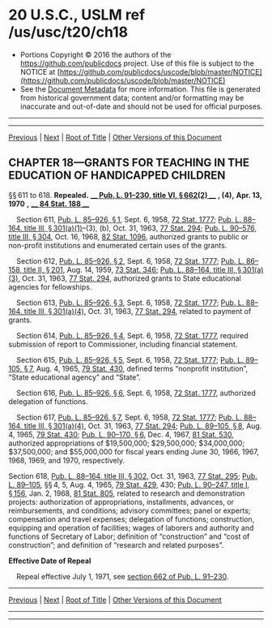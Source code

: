 ---
---

# 20 U.S.C., USLM ref /us/usc/t20/ch18

* Portions Copyright © 2016 the authors of the https://github.com/publicdocs project.
  Use of this file is subject to the NOTICE at [https://github.com/publicdocs/uscode/blob/master/NOTICE](https://github.com/publicdocs/uscode/blob/master/NOTICE)
* See the [Document Metadata](././../../../..//README.md) for more information.
  This file is generated from historical government data; content and/or formatting may be inaccurate and out-of-date and should not be used for official purposes.

----------
----------

[Previous](./../../../..//us/usc/t20/ch17/schIX/ptII/m__us_usc_t20_ch17_schIX_ptII.md) | [Next](./../../../..//us/usc/t20/ch18A/m__us_usc_t20_ch18A.md) | [Root of Title](./../../../../) | [Other Versions of this Document](https://publicdocs.github.io/go/links?ns=uslm&ref=%2Fus%2Fusc%2Ft20%2Fch18)

## CHAPTER 18—GRANTS FOR TEACHING IN THE EDUCATION OF HANDICAPPED CHILDREN

§§ 611 to 618. __Repealed.__  __[__  __Pub. L. 91–230, title VI, § 662(2)__  __][/us/pl/91/230/s662/2]__  __, (4),__  __Apr. 13, 1970__  __,__  __[__  __84 Stat. 188__  __][/us/stat/84/188]__ 

    Section 611, [Pub. L. 85–926, § 1][/us/pl/85/926/s1], Sept. 6, 1958, [72 Stat. 1777][/us/stat/72/1777]; [Pub. L. 88–164, title III, § 301(a)(1)][/us/pl/88/164/s301/a/1]–(3), (b), Oct. 31, 1963, [77 Stat. 294][/us/stat/77/294]; [Pub. L. 90–576, title III, § 304][/us/pl/90/576/s304], Oct. 16, 1968, [82 Stat. 1096][/us/stat/82/1096], authorized grants to public or non-profit institutions and enumerated certain uses of the grants.

    Section 612, [Pub. L. 85–926, § 2][/us/pl/85/926/s2], Sept. 6, 1958, [72 Stat. 1777][/us/stat/72/1777]; [Pub. L. 86–158, title II, § 201][/us/pl/86/158/s201], Aug. 14, 1959, [73 Stat. 346][/us/stat/73/346]; [Pub. L. 88–164, title III, § 301(a)(3)][/us/pl/88/164/s301/a/3], Oct. 31, 1963, [77 Stat. 294][/us/stat/77/294], authorized grants to State educational agencies for fellowships.

    Section 613, [Pub. L. 85–926, § 3][/us/pl/85/926/s3], Sept. 6, 1958, [72 Stat. 1777][/us/stat/72/1777]; [Pub. L. 88–164, title III, § 301(a)(4)][/us/pl/88/164/s301/a/4], Oct. 31, 1963, [77 Stat. 294][/us/stat/77/294], related to payment of grants.

    Section 614, [Pub. L. 85–926, § 4][/us/pl/85/926/s4], Sept. 6, 1958, [72 Stat. 1777][/us/stat/72/1777], required submission of report to Commissioner, including financial statement.

    Section 615, [Pub. L. 85–926, § 5][/us/pl/85/926/s5], Sept. 6, 1958, [72 Stat. 1777][/us/stat/72/1777]; [Pub. L. 89–105, § 7][/us/pl/89/105/s7], Aug. 4, 1965, [79 Stat. 430][/us/stat/79/430], defined terms “nonprofit institution”, “State educational agency” and “State”.

    Section 616, [Pub. L. 85–926, § 6][/us/pl/85/926/s6], Sept. 6, 1958, [72 Stat. 1777][/us/stat/72/1777], authorized delegation of functions.

    Section 617, [Pub. L. 85–926, § 7][/us/pl/85/926/s7], Sept. 6, 1958, [72 Stat. 1777][/us/stat/72/1777]; [Pub. L. 88–164, title III, § 301(a)(4)][/us/pl/88/164/s301/a/4], Oct. 31, 1963, [77 Stat. 294][/us/stat/77/294]; [Pub. L. 89–105, § 8][/us/pl/89/105/s8], Aug. 4, 1965, [79 Stat. 430][/us/stat/79/430]; [Pub. L. 90–170, § 6][/us/pl/90/170/s6], Dec. 4, 1967, [81 Stat. 530][/us/stat/81/530], authorized appropriations of $19,500,000; $29,500,000; $34,000,000; $37,500,000; and $55,000,000 for fiscal years ending June 30, 1966, 1967, 1968, 1969, and 1970, respectively.

Section 618, [Pub. L. 88–164, title III, § 302][/us/pl/88/164/s302], Oct. 31, 1963, [77 Stat. 295][/us/stat/77/295]; [Pub. L. 89–105][/us/pl/89/105], §§ 4, 5, Aug. 4, 1965, [79 Stat. 429][/us/stat/79/429], 430; [Pub. L. 90–247, title I, § 156][/us/pl/90/247/s156], Jan. 2, 1968, [81 Stat. 805][/us/stat/81/805], related to research and demonstration projects: authorization of appropriations, installments, advances, or reimbursements, and conditions; advisory committees; panel or experts; compensation and travel expenses; delegation of functions; construction, equipping and operation of facilities; wages of laborers and authority and functions of Secretary of Labor; definition of “construction” and “cost of construction”; and definition of “research and related purposes”.

 __Effective Date of Repeal__ 

    Repeal effective July 1, 1971, see [section 662 of Pub. L. 91–230][/us/pl/91/230/s662].

----------

[Previous](./../../../..//us/usc/t20/ch17/schIX/ptII/m__us_usc_t20_ch17_schIX_ptII.md) | [Next](./../../../..//us/usc/t20/ch18A/m__us_usc_t20_ch18A.md) | [Root of Title](./../../../../) | [Other Versions of this Document](https://publicdocs.github.io/go/links?ns=uslm&ref=%2Fus%2Fusc%2Ft20%2Fch18)

----------
----------

[/us/pl/91/230/s662/2]: https://publicdocs.github.io/go/links?ns=uslm&ref=%2Fus%2Fpl%2F91%2F230%2Fs662%2F2
[/us/stat/84/188]: https://publicdocs.github.io/go/links?ns=uslm&ref=%2Fus%2Fstat%2F84%2F188
[/us/pl/85/926/s1]: https://publicdocs.github.io/go/links?ns=uslm&ref=%2Fus%2Fpl%2F85%2F926%2Fs1
[/us/stat/72/1777]: https://publicdocs.github.io/go/links?ns=uslm&ref=%2Fus%2Fstat%2F72%2F1777
[/us/pl/88/164/s301/a/1]: https://publicdocs.github.io/go/links?ns=uslm&ref=%2Fus%2Fpl%2F88%2F164%2Fs301%2Fa%2F1
[/us/stat/77/294]: https://publicdocs.github.io/go/links?ns=uslm&ref=%2Fus%2Fstat%2F77%2F294
[/us/pl/90/576/s304]: https://publicdocs.github.io/go/links?ns=uslm&ref=%2Fus%2Fpl%2F90%2F576%2Fs304
[/us/stat/82/1096]: https://publicdocs.github.io/go/links?ns=uslm&ref=%2Fus%2Fstat%2F82%2F1096
[/us/pl/85/926/s2]: https://publicdocs.github.io/go/links?ns=uslm&ref=%2Fus%2Fpl%2F85%2F926%2Fs2
[/us/stat/72/1777]: https://publicdocs.github.io/go/links?ns=uslm&ref=%2Fus%2Fstat%2F72%2F1777
[/us/pl/86/158/s201]: https://publicdocs.github.io/go/links?ns=uslm&ref=%2Fus%2Fpl%2F86%2F158%2Fs201
[/us/stat/73/346]: https://publicdocs.github.io/go/links?ns=uslm&ref=%2Fus%2Fstat%2F73%2F346
[/us/pl/88/164/s301/a/3]: https://publicdocs.github.io/go/links?ns=uslm&ref=%2Fus%2Fpl%2F88%2F164%2Fs301%2Fa%2F3
[/us/stat/77/294]: https://publicdocs.github.io/go/links?ns=uslm&ref=%2Fus%2Fstat%2F77%2F294
[/us/pl/85/926/s3]: https://publicdocs.github.io/go/links?ns=uslm&ref=%2Fus%2Fpl%2F85%2F926%2Fs3
[/us/stat/72/1777]: https://publicdocs.github.io/go/links?ns=uslm&ref=%2Fus%2Fstat%2F72%2F1777
[/us/pl/88/164/s301/a/4]: https://publicdocs.github.io/go/links?ns=uslm&ref=%2Fus%2Fpl%2F88%2F164%2Fs301%2Fa%2F4
[/us/stat/77/294]: https://publicdocs.github.io/go/links?ns=uslm&ref=%2Fus%2Fstat%2F77%2F294
[/us/pl/85/926/s4]: https://publicdocs.github.io/go/links?ns=uslm&ref=%2Fus%2Fpl%2F85%2F926%2Fs4
[/us/stat/72/1777]: https://publicdocs.github.io/go/links?ns=uslm&ref=%2Fus%2Fstat%2F72%2F1777
[/us/pl/85/926/s5]: https://publicdocs.github.io/go/links?ns=uslm&ref=%2Fus%2Fpl%2F85%2F926%2Fs5
[/us/stat/72/1777]: https://publicdocs.github.io/go/links?ns=uslm&ref=%2Fus%2Fstat%2F72%2F1777
[/us/pl/89/105/s7]: https://publicdocs.github.io/go/links?ns=uslm&ref=%2Fus%2Fpl%2F89%2F105%2Fs7
[/us/stat/79/430]: https://publicdocs.github.io/go/links?ns=uslm&ref=%2Fus%2Fstat%2F79%2F430
[/us/pl/85/926/s6]: https://publicdocs.github.io/go/links?ns=uslm&ref=%2Fus%2Fpl%2F85%2F926%2Fs6
[/us/stat/72/1777]: https://publicdocs.github.io/go/links?ns=uslm&ref=%2Fus%2Fstat%2F72%2F1777
[/us/pl/85/926/s7]: https://publicdocs.github.io/go/links?ns=uslm&ref=%2Fus%2Fpl%2F85%2F926%2Fs7
[/us/stat/72/1777]: https://publicdocs.github.io/go/links?ns=uslm&ref=%2Fus%2Fstat%2F72%2F1777
[/us/pl/88/164/s301/a/4]: https://publicdocs.github.io/go/links?ns=uslm&ref=%2Fus%2Fpl%2F88%2F164%2Fs301%2Fa%2F4
[/us/stat/77/294]: https://publicdocs.github.io/go/links?ns=uslm&ref=%2Fus%2Fstat%2F77%2F294
[/us/pl/89/105/s8]: https://publicdocs.github.io/go/links?ns=uslm&ref=%2Fus%2Fpl%2F89%2F105%2Fs8
[/us/stat/79/430]: https://publicdocs.github.io/go/links?ns=uslm&ref=%2Fus%2Fstat%2F79%2F430
[/us/pl/90/170/s6]: https://publicdocs.github.io/go/links?ns=uslm&ref=%2Fus%2Fpl%2F90%2F170%2Fs6
[/us/stat/81/530]: https://publicdocs.github.io/go/links?ns=uslm&ref=%2Fus%2Fstat%2F81%2F530
[/us/pl/88/164/s302]: https://publicdocs.github.io/go/links?ns=uslm&ref=%2Fus%2Fpl%2F88%2F164%2Fs302
[/us/stat/77/295]: https://publicdocs.github.io/go/links?ns=uslm&ref=%2Fus%2Fstat%2F77%2F295
[/us/pl/89/105]: https://publicdocs.github.io/go/links?ns=uslm&ref=%2Fus%2Fpl%2F89%2F105
[/us/stat/79/429]: https://publicdocs.github.io/go/links?ns=uslm&ref=%2Fus%2Fstat%2F79%2F429
[/us/pl/90/247/s156]: https://publicdocs.github.io/go/links?ns=uslm&ref=%2Fus%2Fpl%2F90%2F247%2Fs156
[/us/stat/81/805]: https://publicdocs.github.io/go/links?ns=uslm&ref=%2Fus%2Fstat%2F81%2F805
[/us/pl/91/230/s662]: https://publicdocs.github.io/go/links?ns=uslm&ref=%2Fus%2Fpl%2F91%2F230%2Fs662


